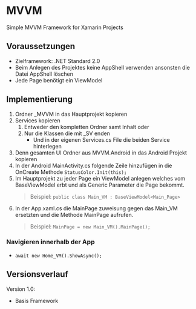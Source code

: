# MVVM
 Simple MVVM Framework for Xamarin Projects

## Voraussetzungen
- Zielframework: .NET Standard 2.0
- Beim Anlegen des Projektes keine AppShell verwenden ansonsten die Datei AppShell löschen
- Jede Page benötigt ein ViewModel

## Implementierung
1. Ordner _MVVM in das Hauptprojekt kopieren
2. Services kopieren
	1. Entweder den kompletten Ordner samt Inhalt oder
	2. Nur die Klassen die mit _SV enden
        - Und in der eigenen Services.cs File die beiden Service hinterlegen
3. Denn gesamten UI Ordner aus MVVM.Android in das Android Projekt kopieren
4. In der Android MainActivity.cs folgende Zeile hinzufügen in die OnCreate Methode `StatusColor.Init(this);`
5. Im Hauptprojekt zu jeder Page ein ViewModel anlegen welches vom BaseViewModel erbt und als Generic Parameter die Page bekommt. 
   > Beispiel: `public class Main_VM : BaseViewModel<Main_Page>`
6. In der App.xaml.cs die MainPage zuweisung gegen das Main_VM ersetzten und die Methode MainPage aufrufen. 
   > Beispiel: `MainPage = new Main_VM().MainPage();`

### Navigieren innerhalb der App
- `await new Home_VM().ShowAsync();`

## Versionsverlauf
 Version 1.0:
- Basis Framework
